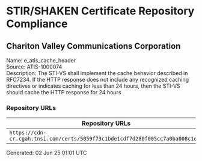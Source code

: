 # STIR/SHAKEN Certificate Repository Compliance

## Chariton Valley Communications Corporation

Name: e_atis_cache_header\
Source: ATIS-1000074\
Description: The STI-VS shall implement the cache behavior described in RFC7234. If the HTTP response does not include any recognized caching directives or indicates caching for less than 24 hours, then the STI-VS should cache the HTTP response for 24 hours
### Repository URLs

| Repository URLs | Not After |  Problems | Link |
|-----------------|-----------|-----------|------|
| `https://cdn-cr.cgah.tnsi.com/certs/5059f73c1bde1cdf7d280f005cc7a0ba008c1e59` | 02&#160;May&#160;26&#160;16:55&#160;UTC | true | [view](../../REPOS/5b9d9bb8b9f07c8815c0be6638b8ce1527fce961/README.md) |


Generated: 02 Jun 25 01:01 UTC